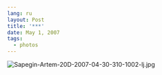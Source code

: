 ```yaml
---
lang: ru
layout: Post
title: '***'
date: May 1, 2007
tags:
  - photos
---
```


![Sapegin-Artem-20D-2007-04-30-310-1002-lj.jpg](upload://Sapegin-Artem-20D-2007-04-30-310-1002-lj.jpg)
